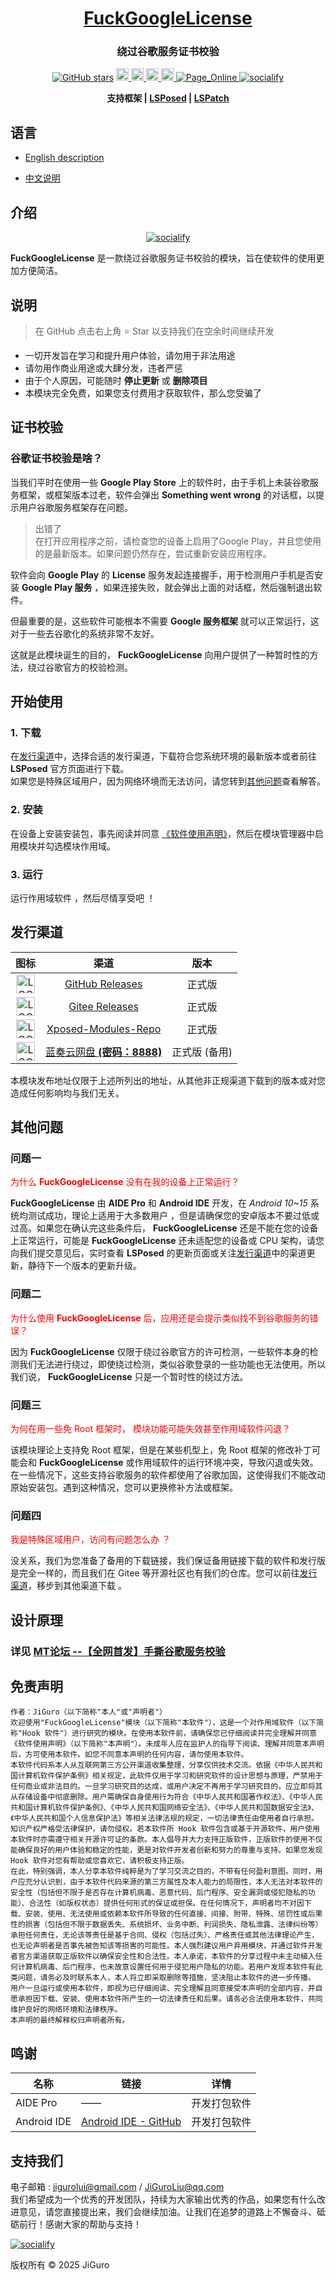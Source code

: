 <div align="center">
<!-- Title: -->

  <h1><a href="https://github.com/JiGuroLGC/FuckGoogleLicense">FuckGoogleLicense</a></h1>
  
  <h3>绕过谷歌服务证书校验</h3>
  
<!-- Labels: -->
  <!-- First row: -->
  <a href="https://github.com/JiGuroLGC/FuckGoogleLicense/stargazers"><img alt="GitHub stars" src="https://img.shields.io/github/stars/JiGuroLGC/FuckGoogleLicense?label=stars"></a>
  <a href="https://github.com/pre-commit/pre-commit">
    <img src="https://img.shields.io/badge/pre--commit-open-brightgreen?logo=pre-commit&logoColor=white" height="20" alt="pre-commit">
  </a>
  <a href="https://github.com/JiGuroLGC/FuckGoogleLicense">
    <img src="https://img.shields.io/github/repo-size/JiGuroLGC/FuckGoogleLicense" height="20" alt="repo-size">
  </a>
  <a href="https://github.com/JiGuroLGC/FuckGoogleLicense">
    <img src="https://img.shields.io/static/v1.svg?label=Contributions&message=Welcome&color=0059b3" height="20" alt="Contributions Welcome">
  </a>
  <a href="https://github.com/JiGuroLGC/FuckGoogleLicense/releases">
    <img src="https://img.shields.io/badge/download-lastest_now-white?branch=master&color=FF90E8" height="20" alt="download">
  </a>
  <a href="https://jigurolgc.github.io">
    <img alt="Page_Online" src="https://img.shields.io/badge/blog-online-white?branch=master&color=25A162">
  </a>
     <a href="https://github.com/JiGuroLGC/FuckGoogleLicense">
        <img src="https://img.shields.io/badge/Github-FuckGoogleLicense-yellow.svg" alt="socialify"/>
    </a>
<!-- Short description: -->

<p>
   <b>支持框架 | <a href="https://github.com/LSPosed/LSPosed">LSPosed</a> | <a href="https://github.com/LSPosed/LSPatch">LSPatch</a>
</b>
</p>
</div>

## 语言

* [English description](https://github.com/JiGuroLGC/FuckGoogleLicense/blob/main/README.md)

* [中文说明](https://github.com/JiGuroLGC/FuckGoogleLicense/blob/main/README.zh.md)

## 介绍

<p align="center">
    <a href="https://github.com/JiGuroLGC/FuckGoogleLicense">
        <img src="https://socialify.git.ci/JiGuroLGC/FuckGoogleLicense/image?description=1&font=Raleway&language=1&name=1&owner=1&pattern=Circuit+Board&theme=Auto" alt="socialify"/>
    </a>
</p>

**FuckGoogleLicense** 是一款绕过谷歌服务证书校验的模块，旨在使软件的使用更加方便简洁。

## 说明

> 在 GitHub 点击右上角 ⭐ Star 以支持我们在空余时间继续开发

- 一切开发旨在学习和提升用户体验，请勿用于非法用途
- 请勿用作商业用途或大肆分发，违者严惩
- 由于个人原因，可能随时 **停止更新** 或 **删除项目**
- 本模块完全免费，如果您支付费用才获取软件，那么您受骗了

## 证书校验

### 谷歌证书校验是啥？

当我们平时在使用一些 **Google Play Store** 上的软件时，由于手机上未装谷歌服务框架，或框架版本过老，软件会弹出 **Something went wrong** 的对话框，以提示用户谷歌服务框架存在问题。

> 出错了  
> 在打开应用程序之前，请检查您的设备上启用了Google Play，并且您使用的是最新版本。如果问题仍然存在，尝试重新安装应用程序。

软件会向 **Google Play** 的 **License** 服务发起连接握手，用于检测用户手机是否安装 **Google Play 服务** ，如果连接失败，就会弹出上面的对话框，然后强制退出软件。

但最重要的是，这些软件可能根本不需要 **Google 服务框架** 就可以正常运行，这对于一些去谷歌化的系统非常不友好。

这就是此模块诞生的目的， **FuckGoogleLicense** 向用户提供了一种暂时性的方法，绕过谷歌官方的校验检测。
 
## 开始使用

### 1. 下载  
在[发行渠道](#release)中，选择合适的发行渠道，下载符合您系统环境的最新版本或者前往 **LSPosed** 官方页面进行下载。   
如果您是特殊区域用户，因为网络环境而无法访问，请您转到[其他问题](#question)查看解答。

### 2. 安装  
在设备上安装安装包，事先阅读并同意 [《软件使用声明》](#statement)，然后在模块管理器中启用模块并勾选模块作用域。

<!--
<div align="center">
<a href="https://github.com/JiGuroLGC/KuaiSnap">
    <img src="https://raw.githubusercontent.com/JiGuroLGC/KuaiSnap/main/img/lsposed.png">
  </a>
 </div>
 -->

### 3. 运行  
运行作用域软件 ，然后尽情享受吧 ！

<span id="release"></span>

## 发行渠道

| 图标 | 渠道 | 版本 |
|:----:|:-------:|:-----------:|
| <img src="https://avatars.githubusercontent.com/in/15368?s=64&v=4" width="30" height="30" alt="LOGO"/> | [GitHub Releases](https://github.com/JiGuroLGC/FuckGoogleLicense/releases) | 正式版 |
| <img src="https://raw.githubusercontent.com/JiGuroLGC/Wonderless/main/img/gitee.png" width="30" height="30" alt="LOGO"/> | [Gitee Releases](https://gitee.com/jiguro/FuckGoogleLicense/releases) | 正式版 |
| <img src="https://avatars.githubusercontent.com/u/78217009?s=200&v=4?raw=true" width="30" height="30" alt="LOGO"/> | [Xposed-Modules-Repo](https://modules.lsposed.org/module/com.jiguro.fuckgoogle) | 正式版 |
| <img src="https://raw.githubusercontent.com/JiGuroLGC/KuaiSnap/main/img/lanzou.jpg" width="30" height="30" alt="LOGO"/> | [蓝奏云网盘 **(密码：8888)**](https://jiguro.lanzouw.com/ilrQM39gpwja) | 正式版 (备用) |

本模块发布地址仅限于上述所列出的地址，从其他非正规渠道下载到的版本或对您造成任何影响均与我们无关。

<span id="question"></span>

## 其他问题

### 问题一
<font color="red">为什么 **FuckGoogleLicense** 没有在我的设备上正常运行？</font>

**FuckGoogleLicense** 由 **AIDE Pro** 和 **Android IDE** 开发，在 *Android 10~15*  系统均测试成功，理论上适用于大多数用户 ，但是请确保您的安卓版本不要过低或过高。如果您在确认完这些条件后， **FuckGoogleLicense** 还是不能在您的设备上正常运行，可能是 **FuckGoogleLicense** 还未适配您的设备或 CPU 架构，请您向我们提交意见后，实时查看 **LSPosed** 的更新页面或关注[发行渠道](#release)中的渠道更新，静待下一个版本的更新升级。  

### 问题二
<font color="red">为什么使用 **FuckGoogleLicense** 后，应用还是会提示类似找不到谷歌服务的错误？</font>

因为 **FuckGoogleLicense** 仅限于绕过谷歌官方的许可检测，一些软件本身的检测我们无法进行绕过，即使绕过检测，类似谷歌登录的一些功能也无法使用。所以我们说， **FuckGoogleLicense**  只是一个暂时性的绕过方法。  

### 问题三
<font color="red">为何在用一些免 Root 框架时， 模块功能可能失效甚至作用域软件闪退？</font>

该模块理论上支持免 Root 框架，但是在某些机型上，免 Root 框架的修改补丁可能会和 **FuckGoogleLicense** 或作用域软件的运行环境冲突，导致闪退或失效。在一些情况下，这些支持谷歌服务的软件都使用了谷歌加固，这使得我们不能改动原始安装包。遇到这种情况，您可以更换修补方法或框架。  

### 问题四
<font color="red">我是特殊区域用户，访问有问题怎么办 ？</font>

没关系，我们为您准备了备用的下载链接，我们保证备用链接下载的软件和发行版是完全一样的，而且我们在 Gitee 等开源社区也有我们的仓库。您可以前往[发行渠道](#release)，移步到其他渠道下载 。

## 设计原理

### 详见 [MT论坛 --【全网首发】手撕谷歌服务校验](https://bbs.binmt.cc/thread-153126-1-1.html)

<span id="statement"></span>

## 免责声明

```
作者：JiGuro（以下简称"本人"或"声明者"）  
欢迎使用"FuckGoogleLicense"模块（以下简称"本软件"），这是一个对作用域软件（以下简称"Hook 软件"）进行研究的模块。在使用本软件前，请确保您已仔细阅读并完全理解并同意《软件使用声明》（以下简称"本声明"）。未成年人应在监护人的指导下阅读、理解并同意本声明后，方可使用本软件。如您不同意本声明的任何内容，请勿使用本软件。  
本软件代码系本人从互联网第三方公开渠道收集整理，分享仅供技术交流。依据《中华人民共和国计算机软件保护条例》相关规定，此软件仅用于学习和研究软件的设计思想与原理，严禁用于任何商业或非法目的。一旦学习研究目的达成，或用户决定不再用于学习研究目的，应立即将其从存储设备中彻底删除。用户需确保自身使用行为符合《中华人民共和国著作权法》、《中华人民共和国计算机软件保护条例》、《中华人民共和国网络安全法》、《中华人民共和国数据安全法》、《中华人民共和国个人信息保护法》等相关法律法规的规定，一切法律责任由使用者自行承担。  
知识产权严格受法律保护，请勿侵权。若本软件所 Hook 软件包含或基于开源软件，用户使用本软件时亦需遵守相关开源许可证的条款。本人倡导并大力支持正版软件，正版软件的使用不仅能确保良好的用户体验和稳定的性能，更是对软件开发者创新和努力的尊重与支持。如果您发现 Hook 软件对您有帮助或您喜欢它，请积极支持正版。  
在此，特别强调，本人分享本软件纯粹是为了学习交流之目的，不带有任何盈利意图。同时，用户应充分认识到，由于本软件代码来源的第三方属性及本人能力的局限性，本人无法对本软件的安全性（包括但不限于是否存在计算机病毒、恶意代码、后门程序、安全漏洞或侵犯隐私的功能）、合法性（如版权状态）提供任何形式的保证或担保。在任何情况下，声明者均不对因下载、安装、使用、无法使用或依赖本软件所导致的任何直接、间接、附带、特殊、惩罚性或后果性的损害（包括但不限于数据丢失、系统损坏、业务中断、利润损失、隐私泄露、法律纠纷等）承担任何责任，无论该等责任是基于合同、侵权（包括过失）、严格责任或其他法律理论产生，也无论声明者是否事先被告知该等损害的可能性。本人强烈建议用户弃用模块，并通过软件开发者官方渠道获取正版软件以确保安全性和合法性。本人承诺，本软件的分享过程中未主动植入任何计算机病毒、后门程序，也未故意设置任何用于侵犯用户隐私的功能。若用户发现本软件有此类问题，请务必及时联系本人，本人将立即采取删除等措施，坚决阻止本软件的进一步传播。  
用户一旦运行或使用本软件，即视为已仔细阅读、完全理解且同意接受本声明的全部内容，并自愿承担因下载、安装、使用本软件所产生的一切法律责任和后果。请务必合法使用本软件，共同维护良好的网络环境和法律秩序。  
本声明的最终解释权归声明者所有。
```

## 鸣谢

| 名称         | 链接                                                                                  | 详情                     |
|--------------|---------------------------------------------------------------------------------------|--------------------------|
| AIDE Pro     | ——                                                                                    | 开发打包软件             |
| Android IDE  | [Android IDE - GitHub](https://github.com/AndroidIDEOfficial/AndroidIDE)             | 开发打包软件             |

## 支持我们

电子邮箱 : jigurolui@gmail.com / JiGuroLiu@qq.com  
我们希望成为一个优秀的开发团队，持续为大家输出优秀的作品，如果您有什么改进意见，请您直接提出来，我们会继续加油。让我们在追梦的道路上不懈奋斗、砥砺前行！感谢大家的帮助与支持！

   <a href="https://raw.githubusercontent.com/JiGuroLGC/KuaiSnap/main/img/reward.png">
        <img src="https://raw.githubusercontent.com/JiGuroLGC/KuaiSnap/main/img/reward.png" alt="socialify"/>
    </a>

版权所有 © 2025 JiGuro